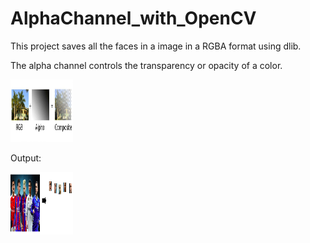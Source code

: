 # AlphaChannel_with_OpenCV
This project saves all the faces in a image in a RGBA format using dlib.

The alpha channel controls the transparency or opacity of a color.

<img src="images/aplha.jpg" height="100px" width="100px">

Output:

<img src="images/example.png" height="100px" width="100px">
